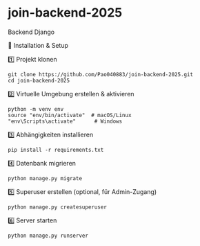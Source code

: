 # join-backend-2025
Backend Django


🔧 Installation & Setup

1️⃣ Projekt klonen

    git clone https://github.com/Pao040883/join-backend-2025.git
    cd join-backend-2025

2️⃣ Virtuelle Umgebung erstellen & aktivieren

    python -m venv env
    source "env/bin/activate"  # macOS/Linux
    "env\Scripts\activate"      # Windows

3️⃣ Abhängigkeiten installieren

    pip install -r requirements.txt

4️⃣ Datenbank migrieren

    python manage.py migrate

5️⃣ Superuser erstellen (optional, für Admin-Zugang)

    python manage.py createsuperuser

6️⃣ Server starten

    python manage.py runserver